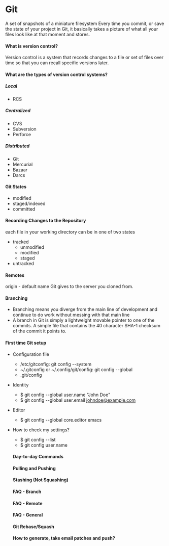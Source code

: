 # Git

A set of snapshots of a miniature filesystem
Every time you commit, or save the state of your project in Git, it basically takes a picture of what all your files look like at that moment and stores.

#### What is version control?
Version control is a system that records changes to a file or set of files over time so that you can recall specific versions later.

#### What are the types of version control systems?

##### Local
- RCS
##### Centralized
- CVS
- Subversion
- Perforce
##### Distributed
- Git
- Mercurial
- Bazaar
- Darcs

#### Git States
- modified 
- staged/indexed
- committed

#### Recording Changes to the Repository
each file in your working directory can be in one of two states
- tracked
  - unmodified
  - modified
  - staged
- untracked

#### Remotes
origin - default name Git gives to the server you cloned from.

#### Branching
- Branching means you diverge from the main line of development and continue to do work without messing with that main line
- A branch in Git is simply a lightweight movable pointer to one of the commits. A simple file that contains the 40 character SHA-1 checksum of the commit it points to.

#### First time Git setup
- Configuration file
  - /etc/gitconfig: git config --system
  - ~/.gitconfig or ~/.config/git/config: git config --global
  - .git/config
- Identity
  - $ git config --global user.name "John Doe"
  - $ git config --global user.email johndoe@example.com
- Editor
  - $ git config --global core.editor emacs
- How to check my settings?
  - $ git config --list
  - $ git config user.name
  
  #### Day-to-day Commands
  
  #### Pulling and Pushing
  
  #### Stashing (Not Squashing)
  
  #### FAQ - Branch
  
  #### FAQ - Remote
  
  #### FAQ - General
  
  #### Git Rebase/Squash
  
  #### How to generate, take email patches and push?
